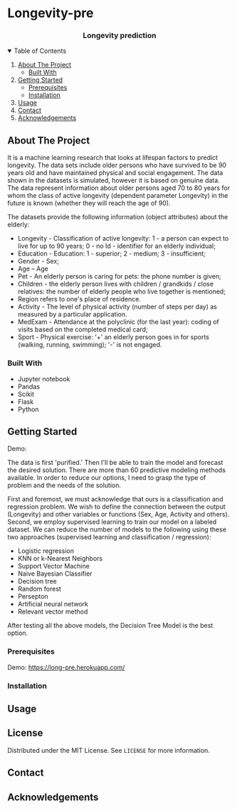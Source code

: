 # Longevity-pre

<p align="center">
  

  <h3 align="center">Longevity prediction</h3>

</p> 



<!-- TABLE OF CONTENTS -->
<details open="open">
  <summary>Table of Contents</summary>
  <ol>
    <li>
      <a href="#about-the-project">About The Project</a>
      <ul>
        <li><a href="#built-with">Built With</a></li>
      </ul>
    </li>
    <li>
      <a href="#getting-started">Getting Started</a>
      <ul>
        <li><a href="#prerequisites">Prerequisites</a></li>
        <li><a href="#installation">Installation</a></li>
      </ul>
    </li>
    <li><a href="#usage">Usage</a></li>
    <li><a href="#contact">Contact</a></li>
    <li><a href="#acknowledgements">Acknowledgements</a></li>
  </ol>
</details>



<!-- ABOUT THE PROJECT -->
## About The Project

It is a machine learning research that looks at lifespan factors to predict longevity. 
The data sets include older persons who have survived to be 90 years old and have maintained physical and social engagement. 
The data shown in the datasets is simulated, however it is based on genuine data. 
The data represent information about older persons aged 70 to 80 years for whom the class of active longevity 
(dependent parameter Longevity) in the future is known (whether they will reach the age of 90).

The datasets provide the following information (object attributes) about the elderly:
- Longevity - Classification of active longevity: 1 - a person can expect to live for up to 90 years; 0 - no Id - identifier for an elderly individual;
- Education - Education: 1 - superior; 2 - medium; 3 - insufficient;
- Gender - Sex;
- Age – Age
- Pet - An elderly person is caring for pets: the phone number is given;
- Children - the elderly person lives with children / grandkids / close relatives: the number of elderly people who live together is mentioned;
- Region refers to one's place of residence.
- Activity - The level of physical activity (number of steps per day) as measured by a particular application.
- MedExam - Attendance at the polyclinic (for the last year): coding of visits based on the completed medical card;
- Sport - Physical exercise: '+' an elderly person goes in for sports (walking, running, swimming); '-' is not engaged.

### Built With
- Jupyter notebook
- Pandas
- Scikit
- Flask
- Python



<!-- GETTING STARTED -->
## Getting Started

Demo: 

The data is first 'purified.' Then I'll be able to train the model and forecast the desired solution. 
There are more than 60 predictive modeling methods available. 
In order to reduce our options, I need to grasp the type of problem and the needs of the solution. 

First and foremost, we must acknowledge that ours is a classification and regression problem. We wish to define the connection between the output (Longevity) and other variables or functions (Sex, Age, Activity and others). Second, we employ supervised learning to train our model on a labeled dataset. 
We can reduce the number of models to the following using these two approaches (supervised learning and classification / regression):
- Logistic regression
- KNN or k-Nearest Neighbors
- Support Vector Machine
- Naive Bayesian Classifier
- Decision tree
- Random forest
- Persepton
- Artificial neural network
- Relevant vector method

After testing all the above models, the Decision Tree Model is the best option.

### Prerequisites

Demo: https://long-pre.herokuapp.com/


### Installation

## Usage


<!-- LICENSE -->
## License

Distributed under the MIT License. See `LICENSE` for more information.



<!-- CONTACT -->
## Contact



<!-- ACKNOWLEDGEMENTS -->
## Acknowledgements






<!-- MARKDOWN LINKS & IMAGES -->
<!-- https://www.markdownguide.org/basic-syntax/#reference-style-links -->

